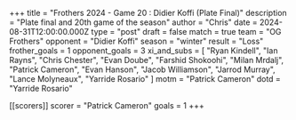 +++
title = "Frothers 2024 - Game 20 : Didier Koffi (Plate Final)"
description = "Plate final and 20th game of the season"
author = "Chris"
date = 2024-08-31T12:00:00.000Z
type = "post"
draft = false
match = true
team = "OG Frothers"
opponent = "Didier Koffi"
season = "winter"
result = "Loss"
frother_goals = 1
opponent_goals = 3
xi_and_subs = [
  "Ryan Kindell",
  "Ian Rayns",
  "Chris Chester",
  "Evan Doube",
  "Farshid Shokoohi",
  "Milan Mrdalj",
  "Patrick Cameron",
  "Evan Hanson",
  "Jacob Williamson",
  "Jarrod Murray",
  "Lance Molyneaux",
  "Yarride Rosario"
]
motm = "Patrick Cameron"
dotd = "Yarride Rosario"

[[scorers]]
scorer = "Patrick Cameron"
goals = 1
+++

